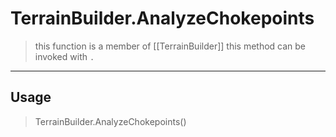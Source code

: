 # TerrainBuilder.AnalyzeChokepoints
> this function is a member of [[TerrainBuilder]]
> this method can be invoked with `.`
-----
## Usage
> TerrainBuilder.AnalyzeChokepoints()
